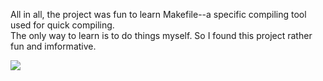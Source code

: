 All in all, the project was fun to learn Makefile--a specific compiling tool used for quick compiling.  
The only way to learn is to do things myself.  So I found this project rather fun and imformative.   

![](../images/stat159-logo.png)
